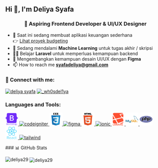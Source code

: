 <h2 align="start">Hi 👋, I'm Deliya Syafa</h2>
<h3 align="center">🌸 Aspiring Frontend Developer & UI/UX Designer</h3>

- 🔧 Saat ini sedang membuat aplikasi keuangan sederhana  
  👉 [Lihat proyek budgeting](https://kiki.iqbalandina.com)
- 🌱 Sedang mendalami **Machine Learning** untuk tugas akhir / skripsi  
- 👩‍💻 Belajar **Laravel** untuk memperluas kemampuan backend  
- 🎨 Mengembangkan kemampuan desain UI/UX dengan **Figma**
- 📫 How to reach me **syafadeliya@gmail.com**

<h3 align="left">🌼 Connect with me:</h3>
<p align="left">
<a href="https://linkedin.com/in/deliya syafa" target="blank"><img align="center" src="https://raw.githubusercontent.com/rahuldkjain/github-profile-readme-generator/master/src/images/icons/Social/linked-in-alt.svg" alt="deliya syafa" height="30" width="40" /></a>
<a href="https://instagram.com/_wh0sdel1ya" target="blank"><img align="center" src="https://raw.githubusercontent.com/rahuldkjain/github-profile-readme-generator/master/src/images/icons/Social/instagram.svg" alt="_wh0sdel1ya" height="30" width="40" /></a>
</p>

<h3 align="left">Languages and Tools:</h3>
<p align="left"> <a href="https://getbootstrap.com" target="_blank" rel="noreferrer"> <img src="https://raw.githubusercontent.com/devicons/devicon/master/icons/bootstrap/bootstrap-plain-wordmark.svg" alt="bootstrap" width="40" height="40"/> </a> <a href="https://codeigniter.com" target="_blank" rel="noreferrer"> <img src="https://cdn.worldvectorlogo.com/logos/codeigniter.svg" alt="codeigniter" width="40" height="40"/> </a> <a href="https://www.w3schools.com/css/" target="_blank" rel="noreferrer"> <img src="https://raw.githubusercontent.com/devicons/devicon/master/icons/css3/css3-original-wordmark.svg" alt="css3" width="40" height="40"/> </a> <a href="https://www.figma.com/" target="_blank" rel="noreferrer"> <img src="https://www.vectorlogo.zone/logos/figma/figma-icon.svg" alt="figma" width="40" height="40"/> </a> <a href="https://www.w3.org/html/" target="_blank" rel="noreferrer"> <img src="https://raw.githubusercontent.com/devicons/devicon/master/icons/html5/html5-original-wordmark.svg" alt="html5" width="40" height="40"/> </a> <a href="https://ionicframework.com" target="_blank" rel="noreferrer"> <img src="https://upload.wikimedia.org/wikipedia/commons/d/d1/Ionic_Logo.svg" alt="ionic" width="40" height="40"/> </a> <a href="https://laravel.com/" target="_blank" rel="noreferrer"> <img src="https://raw.githubusercontent.com/devicons/devicon/master/icons/laravel/laravel-plain-wordmark.svg" alt="laravel" width="40" height="40"/> </a> <a href="https://www.mysql.com/" target="_blank" rel="noreferrer"> <img src="https://raw.githubusercontent.com/devicons/devicon/master/icons/mysql/mysql-original-wordmark.svg" alt="mysql" width="40" height="40"/> </a> <a href="https://www.php.net" target="_blank" rel="noreferrer"> <img src="https://raw.githubusercontent.com/devicons/devicon/master/icons/php/php-original.svg" alt="php" width="40" height="40"/> </a> <a href="https://reactjs.org/" target="_blank" rel="noreferrer"> <img src="https://raw.githubusercontent.com/devicons/devicon/master/icons/react/react-original-wordmark.svg" alt="react" width="40" height="40"/> </a> <a href="https://tailwindcss.com/" target="_blank" rel="noreferrer"> <img src="https://www.vectorlogo.zone/logos/tailwindcss/tailwindcss-icon.svg" alt="tailwind" width="40" height="40"/> </a> </p>
### 📊 GitHub Stats
<p><img align="left" src="https://github-readme-stats.vercel.app/api/top-langs?username=deliya29&show_icons=true&locale=en&layout=compact" alt="deliya29" /></p>

<p>&nbsp;<img align="center" src="https://github-readme-stats.vercel.app/api?username=deliya29&show_icons=true&locale=en" alt="deliya29" /></p>
